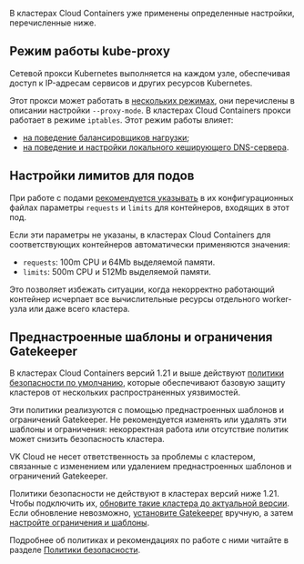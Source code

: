 В кластерах Cloud Containers уже применены определенные настройки, перечисленные ниже.

## Режим работы kube-proxy

Сетевой прокси Kubernetes выполняется на каждом узле, обеспечивая доступ к IP-адресам сервисов и других ресурсов Kubernetes.

Этот прокси может работать в [нескольких режимах](https://kubernetes.io/docs/reference/command-line-tools-reference/kube-proxy/#options), они перечислены в описании настройки `--proxy-mode`. В кластерах Cloud Containers прокси работает в режиме `iptables`. Этот режим работы влияет:

- [на поведение балансировщиков нагрузки](../../../how-to-guides/load-balancer);
- [на поведение и настройки локального кеширующего DNS-сервера](../../../how-to-guides/local-dns-cache).

## Настройки лимитов для подов

При работе с подами [рекомендуется указывать](../../../reference/resource-limiting) в их конфигурационных файлах параметры `requests` и `limits` для контейнеров, входящих в этот под.

Если эти параметры не указаны, в кластерах Cloud Containers для соответствующих контейнеров автоматически применяются значения:

- `requests`: 100m CPU и 64Mb выделяемой памяти.
- `limits`: 500m CPU и 512Mb выделяемой памяти.

Это позволяет избежать ситуации, когда некорректно работающий контейнер исчерпает все вычислительные ресурсы отдельного worker-узла или даже всего кластера.

## Преднастроенные шаблоны и ограничения Gatekeeper

В кластерах Cloud Containers версий 1.21 и выше действуют [политики безопасности по умолчанию](../../security-policies#politiki_bezopasnosti_po_umolchaniyu), которые обеспечивают базовую защиту кластеров от нескольких распространенных уязвимостей.

Эти политики реализуются с помощью преднастроенных шаблонов и ограничений Gatekeeper. Не рекомендуется изменять или удалять эти шаблоны и ограничения: некорректная работа или отсутствие политик может снизить безопасность кластера.

<warn>

VK Cloud не несет ответственность за проблемы с кластером, связанные с изменением или удалением преднастроенных шаблонов и ограничений Gatekeeper.

</warn>

Политики безопасности не действуют в кластерах версий ниже 1.21. Чтобы подключить их, [обновите такие кластера до актуальной версии](../../../service-management/update). Если обновление невозможно, [установите Gatekeeper](../../../install-tools/gatekeeper#ustanovka) вручную, а затем [настройте ограничения и шаблоны](../../../install-tools/gatekeeper#opcionalno_nastroyka_ogranicheniy_i_shablonov).

Подробнее об политиках и рекомендациях по работе с ними читайте в разделе [Политики безопасности](../../security-policies).
